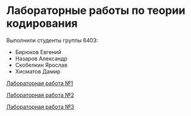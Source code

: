 # Лабораторные работы по теории кодирования

Выполнили студенты группы 6403:
 - Бирюков Евгений
 - Назаров Александр
 - Скобелкин Ярослав
 - Хисматов Дамир

[Лабораторная работа №1](https://github.com/Synberg/Coding-Theory-Labs/tree/lab1)

[Лабораторная работа №2](https://github.com/Synberg/Coding-Theory-Labs/tree/lab2)

[Лабораторная работа №3](https://github.com/Synberg/Coding-Theory-Labs/tree/lab3)
